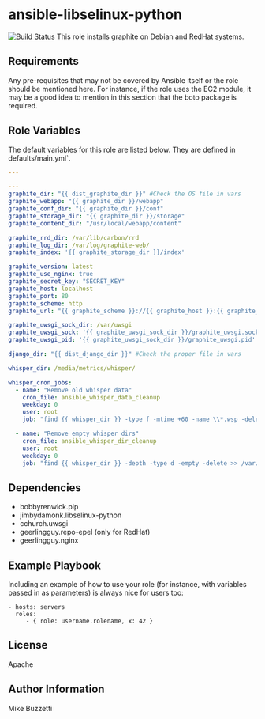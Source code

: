 # ansible-libselinux-python
[![Build Status](https://travis-ci.org/jimbydamonk/ansible-graphite.svg?branch=master)](https://travis-ci.org/jimbydamonk/ansible-graphite)
This role installs graphite on Debian and RedHat systems.


Requirements
------------

Any pre-requisites that may not be covered by Ansible itself or the role should be mentioned here. For instance, if the role uses the EC2 module, it may be a good idea to mention in this section that the boto package is required.

Role Variables
--------------

The default variables for this role are listed below. They are defined in defaults/main.yml`.

```yml
---

---
graphite_dir: "{{ dist_graphite_dir }}" #Check the OS file in vars
graphite_webapp: "{{ graphite_dir }}/webapp"
graphite_conf_dir: "{{ graphite_dir }}/conf"
graphite_storage_dir: "{{ graphite_dir }}/storage"
graphite_content_dir: "/usr/local/webapp/content"

graphite_rrd_dir: /var/lib/carbon/rrd
graphite_log_dir: /var/log/graphite-web/
graphite_index: '{{ graphite_storage_dir }}/index'

graphite_version: latest
graphite_use_nginx: true
graphite_secret_key: "SECRET_KEY"
graphite_host: localhost
graphite_port: 80
graphite_scheme: http
graphite_url: "{{ graphite_scheme }}://{{ graphite_host }}:{{ graphite_port }}"

graphite_uwsgi_sock_dir: /var/uwsgi
graphite_uwsgi_sock: '{{ graphite_uwsgi_sock_dir }}/graphite_uwsgi.sock'
graphite_uwsgi_pid: '{{ graphite_uwsgi_sock_dir }}/graphite_uwsgi.pid'

django_dir: "{{ dist_django_dir }}" #Check the proper file in vars

whisper_dir: /media/metrics/whisper/

whisper_cron_jobs:
  - name: "Remove old whisper data"
    cron_file: ansible_whisper_data_cleanup
    weekday: 0
    user: root
    job: "find {{ whisper_dir }} -type f -mtime +60 -name \\*.wsp -delete >> /var/log/ansible_whisper_data_cleanup.log 2>&1"

  - name: "Remove empty whisper dirs"
    cron_file: ansible_whisper_dir_cleanup
    user: root
    weekday: 0
    job: "find {{ whisper_dir }} -depth -type d -empty -delete >> /var/log/ansible_whisper_dir_cleanup.log 2>&1"


```

Dependencies
------------

- bobbyrenwick.pip
- jimbydamonk.libselinux-python
- cchurch.uwsgi
- geerlingguy.repo-epel (only for RedHat)
- geerlingguy.nginx

Example Playbook
----------------

Including an example of how to use your role (for instance, with variables passed in as parameters) is always nice for users too:

    - hosts: servers
      roles:
         - { role: username.rolename, x: 42 }

License
-------

Apache

Author Information
------------------
Mike Buzzetti
